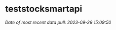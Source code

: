 
<!-- README.md is generated from README.Rmd. Please edit that file -->

# teststocksmartapi

*Date of most recent data pull: 2023-09-29 15:09:50*
